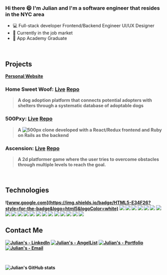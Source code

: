 ### Hi there 😄 I'm Julian and I'm a software engineer that resides in the NYC area


* 💻 Full-stack developer Frontend/Backend Engineer UI/UX Designer
* 💼 Currently in the job market
* :cake: App Academy Graduate


<!--
**Juka1031/Juka1031** is a ✨ _special_ ✨ repository because its `README.md` (this file) appears on your GitHub profile.

Here are some ideas to get you started:

- 🔭 I’m currently working on ...
- 🌱 I’m currently learning ...
- 👯 I’m looking to collaborate on ...
- 🤔 I’m looking for help with ...
- 💬 Ask me about ...
- 📫 How to reach me: ...
- 😄 Pronouns: ...
- ⚡ Fun fact: ...
-->
<br>

## Projects
[<strong>Personal Website <strong> ](https://julian-kang.com/)
### <strong>Home Sweet Woof: <strong> [Live](https://homesweetwoof.herokuapp.com/#/) [Repo](https://github.com/Juka1031/Home-Sweet-Woof)
>A dog adoption platform that connects potential adopters with shelters through a systematic database of adoptable dogs
  
### <strong>500Pxy: <strong> [Live](https://pxy500.herokuapp.com/?#/) [Repo](https://github.com/Juka1031/500Pxy)
>A ![500px](https://500px.com/) clone developed with a React/Redux frontend and Ruby on Rails as the backend
  
### <strong>Ascension: <strong> [Live](https://juka1031.github.io/Ascension/) [Repo](https://github.com/Juka1031/Ascension)
>A 2d platformer game where the user tries to overcome obstacles through multiple levels to reach the goal.
  
<br>

## Technologies
![www.google.com](https://img.shields.io/badge/HTML5-E34F26?style=for-the-badge&logo=html5&logoColor=white)
![](https://img.shields.io/badge/CSS3-1572B6?style=for-the-badge&logo=css3&logoColor=white)
![](https://img.shields.io/badge/JavaScript-323330?style=for-the-badge&logo=javascript&logoColor=F7DF1E)
![](https://img.shields.io/badge/Ruby-CC342D?style=for-the-badge&logo=ruby&logoColor=white)
![](https://img.shields.io/badge/PostgreSQL-316192?style=for-the-badge&logo=postgresql&logoColor=white)
![](https://img.shields.io/badge/rails-%23CC0000.svg?style=for-the-badge&logo=ruby-on-rails&logoColor=white)
![](https://img.shields.io/badge/MongoDB-4EA94B?style=for-the-badge&logo=mongodb&logoColor=white)
![](https://img.shields.io/badge/SQLite-07405E?style=for-the-badge&logo=sqlite&logoColor=white)
![](https://img.shields.io/badge/jquery-%230769AD.svg?style=for-the-badge&logo=jquery&logoColor=white)
![](https://img.shields.io/badge/Node.js-339933?style=for-the-badge&logo=nodedotjs&logoColor=white)
![](https://img.shields.io/badge/webpack-%238DD6F9.svg?style=for-the-badge&logo=webpack&logoColor=black)
![](https://img.shields.io/badge/npm-CB3837?style=for-the-badge&logo=npm&logoColor=white)
![](https://img.shields.io/badge/Express.js-000000?style=for-the-badge&logo=express&logoColor=white)
![](https://img.shields.io/badge/git-%23F05033.svg?style=for-the-badge&logo=git&logoColor=white)
![](https://img.shields.io/badge/heroku-%23430098.svg?style=for-the-badge&logo=heroku&logoColor=white)
![](https://img.shields.io/badge/React-20232A?style=for-the-badge&logo=react&logoColor=61DAFB)
![](https://img.shields.io/badge/Redux-593D88?style=for-the-badge&logo=redux&logoColor=white)
![](https://img.shields.io/badge/React_Router-CA4245?style=for-the-badge&logo=react-router&logoColor=white)
![](https://img.shields.io/badge/Postman-FF6C37?style=for-the-badge&logo=Postman&logoColor=white)
![](https://img.shields.io/badge/Amazon_AWS-FF9900?style=for-the-badge&logo=amazonaws&logoColor=white)
![](https://img.shields.io/badge/Socket.io-010101?&style=for-the-badge&logo=Socket.io&logoColor=white)
  
 ## Contact Me

[![Julian's - LinkedIn](https://img.shields.io/badge/Julian's-LinkedIn-blue?style=for-the-badge)](https://www.linkedin.com/in/julian-kang-09b561221/)
[![Julian's - AngelList](https://img.shields.io/badge/Julian's-AngelList-red?style=for-the-badge)](https://www.linkedin.com/in/julian-kang-09b561221/)
[![Julian's - Portfolio](https://img.shields.io/badge/Julian's-Portfolio-d78228?style=for-the-badge)](https://julian-kang.com/)
[![Julian's - Email](https://img.shields.io/badge/Julian's-Email-2bd492?style=for-the-badge)](mailto:juka1031@gmail.com)
  
<br>
  
![Julian's GitHub stats](https://github-readme-stats.vercel.app/api?username=juka1031&theme=cobalt)
